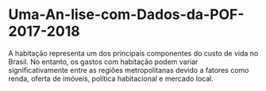 # Uma-An-lise-com-Dados-da-POF-2017-2018
 A habitação representa um dos principais componentes do custo de vida no Brasil. No entanto, os gastos com habitação podem variar significativamente entre as regiões metropolitanas devido a fatores como renda, oferta de imóveis, política habitacional e mercado local.
